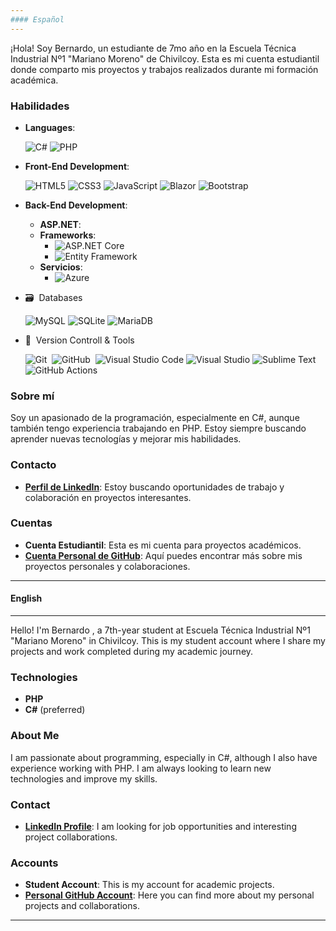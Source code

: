```yaml
---
#### Español
---
```

¡Hola! Soy Bernardo, un estudiante de 7mo año en la Escuela Técnica Industrial Nº1 "Mariano Moreno" de Chivilcoy. Esta es mi cuenta estudiantil donde comparto mis proyectos y trabajos realizados durante mi formación académica.

### Habilidades

- **Languages**:
    
    ![C#](https://img.shields.io/badge/c%23-%23239120.svg?style=for-the-badge&logo=csharp&logoColor=white)
    ![PHP](https://img.shields.io/badge/php-%23777BB4.svg?style=for-the-badge&logo=php&logoColor=white)

- **Front-End Development**:

   ![HTML5](https://img.shields.io/badge/HTML5%20-%23E34F26.svg?style=for-the-badge&logo=html5&logoColor=white)
   ![CSS3](https://img.shields.io/badge/CSS%20-%231572B6.svg?style=for-the-badge&logo=css3&logoColor=white)
   ![JavaScript](https://img.shields.io/badge/JavaScript%20-%23F7DF1E.svg?style=for-the-badge&logo=javascript&logoColor=black)
   ![Blazor](https://img.shields.io/badge/blazor-%235C2D91.svg?style=for-the-badge&logo=blazor&logoColor=white)
   ![Bootstrap](https://img.shields.io/badge/bootstrap-%238511FA.svg?style=for-the-badge&logo=bootstrap&logoColor=white)

- **Back-End Development**:

  - **ASP.NET**:
  - **Frameworks**:
    - ![ASP.NET Core](https://img.shields.io/badge/ASP.NET%20Core-%23006B75.svg?style=for-the-badge&logo=aspnetcore&logoColor=white)
    - ![Entity Framework](https://img.shields.io/badge/Entity%20Framework-%23076D57.svg?style=for-the-badge&logo=entity-framework&logoColor=white)
  - **Servicios**:
    - ![Azure](https://img.shields.io/badge/Microsoft%20Azure-%23007FFF.svg?style=for-the-badge&logo=azure&logoColor=white)

- 🗃 &nbsp;Databases

  ![MySQL](https://img.shields.io/badge/mysql-4479A1.svg?style=for-the-badge&logo=mysql&logoColor=white)
  ![SQLite](https://img.shields.io/badge/sqlite-%2307405e.svg?style=for-the-badge&logo=sqlite&logoColor=white)
  ![MariaDB](https://img.shields.io/badge/MariaDB-003545?style=for-the-badge&logo=mariadb&logoColor=white)

- 🧰 &nbsp;Version Controll & Tools
  
  ![Git](https://img.shields.io/badge/git-%23F05033.svg?style=for-the-badge&logo=git&logoColor=white)&nbsp;
  ![GitHub](https://img.shields.io/badge/github-%23121011.svg?style=for-the-badge&logo=github&logoColor=white)&nbsp;
  ![Visual Studio Code](https://img.shields.io/badge/Visual%20Studio%20Code-0078d7.svg?style=for-the-badge&logo=visual-studio-code&logoColor=white)
  ![Visual Studio](https://img.shields.io/badge/Visual%20Studio-5C2D91.svg?style=for-the-badge&logo=visual-studio&logoColor=white)
  ![Sublime Text](https://img.shields.io/badge/sublime_text-%23575757.svg?style=for-the-badge&logo=sublime-text&logoColor=important)
  ![GitHub Actions](https://img.shields.io/badge/github%20actions-%232671E5.svg?style=for-the-badge&logo=githubactions&logoColor=white)
 
### Sobre mí
Soy un apasionado de la programación, especialmente en C#, aunque también tengo experiencia trabajando en PHP. Estoy siempre buscando aprender nuevas tecnologías y mejorar mis habilidades.

### Contacto
- **[Perfil de LinkedIn](https://www.linkedin.com/in/bernardo-gonzalez-erramuspe/)**: Estoy buscando oportunidades de trabajo y colaboración en proyectos interesantes.

### Cuentas
- **Cuenta Estudiantil**: Esta es mi cuenta para proyectos académicos.
- **[Cuenta Personal de GitHub]()**: Aquí puedes encontrar más sobre mis proyectos personales y colaboraciones.

---
#### English
---

Hello! I'm Bernardo , a 7th-year student at Escuela Técnica Industrial Nº1 "Mariano Moreno" in Chivilcoy. This is my student account where I share my projects and work completed during my academic journey.

### Technologies
- **PHP**
- **C#** (preferred)

### About Me
I am passionate about programming, especially in C#, although I also have experience working with PHP. I am always looking to learn new technologies and improve my skills.

### Contact
- **[LinkedIn Profile](https://www.linkedin.com/in/bernardo-gonzalez-erramuspe/)**: I am looking for job opportunities and interesting project collaborations.

### Accounts
- **Student Account**: This is my account for academic projects.
- **[Personal GitHub Account]()**: Here you can find more about my personal projects and collaborations.

---
